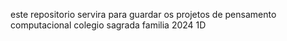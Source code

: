 este repositorio servira para guardar os projetos de pensamento computacional
colegio sagrada familia 2024 1D
